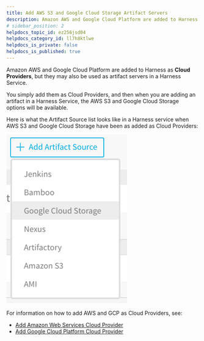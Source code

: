 ```yaml
---
title: Add AWS S3 and Google Cloud Storage Artifact Servers
description: Amazon AWS and Google Cloud Platform are added to Harness as Cloud Providers , but they may also be used as artifact servers in a Harness Service. You simply add them as Cloud Providers, and then whe…
# sidebar_position: 2
helpdocs_topic_id: ez256jsd04
helpdocs_category_id: ll7h8ktlwe
helpdocs_is_private: false
helpdocs_is_published: true
---
```


Amazon AWS and Google Cloud Platform are added to Harness as **Cloud Providers**, but they may also be used as artifact servers in a Harness Service.

You simply add them as Cloud Providers, and then when you are adding an artifact in a Harness Service, the AWS S3 and Google Cloud Storage options will be available.

Here is what the Artifact Source list looks like in a Harness service when AWS S3 and Google Cloud Storage have been as added as Cloud Providers:

[![](./static/add-aws-s-3-and-google-cloud-storage-artifact-servers-17.png)
](./static/add-aws-s-3-and-google-cloud-storage-artifact-servers-17.png)

For information on how to add AWS and GCP as Cloud Providers, see:

* [Add Amazon Web Services Cloud Provider](add-amazon-web-services-cloud-provider.md)
* [Add Google Cloud Platform Cloud Provider](add-google-cloud-platform-cloud-provider.md)

